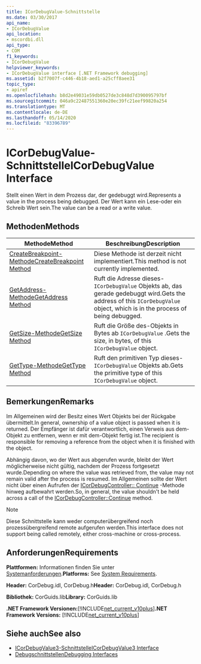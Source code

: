 ```yaml
---
title: ICorDebugValue-Schnittstelle
ms.date: 03/30/2017
api_name:
- ICorDebugValue
api_location:
- mscordbi.dll
api_type:
- COM
f1_keywords:
- ICorDebugValue
helpviewer_keywords:
- ICorDebugValue interface [.NET Framework debugging]
ms.assetid: b2f7007f-c446-4b18-aed1-a25cff8aee31
topic_type:
- apiref
ms.openlocfilehash: b8d2e49031e59db0527de3c848d7d390095797bf
ms.sourcegitcommit: 046a9c22487551360e20ec39fc21eef99820a254
ms.translationtype: MT
ms.contentlocale: de-DE
ms.lasthandoff: 05/14/2020
ms.locfileid: "83396789"
---
```

# <a name="icordebugvalue-interface"></a><span data-ttu-id="5d879-102">ICorDebugValue-Schnittstelle</span><span class="sxs-lookup"><span data-stu-id="5d879-102">ICorDebugValue Interface</span></span>
<span data-ttu-id="5d879-103">Stellt einen Wert in dem Prozess dar, der gedebuggt wird.</span><span class="sxs-lookup"><span data-stu-id="5d879-103">Represents a value in the process being debugged.</span></span> <span data-ttu-id="5d879-104">Der Wert kann ein Lese-oder ein Schreib Wert sein.</span><span class="sxs-lookup"><span data-stu-id="5d879-104">The value can be a read or a write value.</span></span>  
  
## <a name="methods"></a><span data-ttu-id="5d879-105">Methoden</span><span class="sxs-lookup"><span data-stu-id="5d879-105">Methods</span></span>  
  
|<span data-ttu-id="5d879-106">Methode</span><span class="sxs-lookup"><span data-stu-id="5d879-106">Method</span></span>|<span data-ttu-id="5d879-107">Beschreibung</span><span class="sxs-lookup"><span data-stu-id="5d879-107">Description</span></span>|  
|------------|-----------------|  
|[<span data-ttu-id="5d879-108">CreateBreakpoint-Methode</span><span class="sxs-lookup"><span data-stu-id="5d879-108">CreateBreakpoint Method</span></span>](icordebugvalue-createbreakpoint-method.md)|<span data-ttu-id="5d879-109">Diese Methode ist derzeit nicht implementiert.</span><span class="sxs-lookup"><span data-stu-id="5d879-109">This method is not currently implemented.</span></span>|  
|[<span data-ttu-id="5d879-110">GetAddress-Methode</span><span class="sxs-lookup"><span data-stu-id="5d879-110">GetAddress Method</span></span>](icordebugvalue-getaddress-method.md)|<span data-ttu-id="5d879-111">Ruft die Adresse dieses- `ICorDebugValue` Objekts ab, das gerade gedebuggt wird.</span><span class="sxs-lookup"><span data-stu-id="5d879-111">Gets the address of this `ICorDebugValue` object, which is in the process of being debugged.</span></span>|  
|[<span data-ttu-id="5d879-112">GetSize-Methode</span><span class="sxs-lookup"><span data-stu-id="5d879-112">GetSize Method</span></span>](icordebugvalue-getsize-method.md)|<span data-ttu-id="5d879-113">Ruft die Größe des-Objekts in Bytes ab `ICorDebugValue` .</span><span class="sxs-lookup"><span data-stu-id="5d879-113">Gets the size, in bytes, of this `ICorDebugValue` object.</span></span>|  
|[<span data-ttu-id="5d879-114">GetType-Methode</span><span class="sxs-lookup"><span data-stu-id="5d879-114">GetType Method</span></span>](icordebugvalue-gettype-method.md)|<span data-ttu-id="5d879-115">Ruft den primitiven Typ dieses- `ICorDebugValue` Objekts ab.</span><span class="sxs-lookup"><span data-stu-id="5d879-115">Gets the primitive type of this `ICorDebugValue` object.</span></span>|  
  
## <a name="remarks"></a><span data-ttu-id="5d879-116">Bemerkungen</span><span class="sxs-lookup"><span data-stu-id="5d879-116">Remarks</span></span>  
 <span data-ttu-id="5d879-117">Im Allgemeinen wird der Besitz eines Wert Objekts bei der Rückgabe übermittelt.</span><span class="sxs-lookup"><span data-stu-id="5d879-117">In general, ownership of a value object is passed when it is returned.</span></span> <span data-ttu-id="5d879-118">Der Empfänger ist dafür verantwortlich, einen Verweis aus dem-Objekt zu entfernen, wenn er mit dem-Objekt fertig ist.</span><span class="sxs-lookup"><span data-stu-id="5d879-118">The recipient is responsible for removing a reference from the object when it is finished with the object.</span></span>  
  
 <span data-ttu-id="5d879-119">Abhängig davon, wo der Wert aus abgerufen wurde, bleibt der Wert möglicherweise nicht gültig, nachdem der Prozess fortgesetzt wurde.</span><span class="sxs-lookup"><span data-stu-id="5d879-119">Depending on where the value was retrieved from, the value may not remain valid after the process is resumed.</span></span> <span data-ttu-id="5d879-120">Im Allgemeinen sollte der Wert nicht über einen Aufrufen der [ICorDebugController:: Continue](icordebugcontroller-continue-method.md) -Methode hinweg aufbewahrt werden.</span><span class="sxs-lookup"><span data-stu-id="5d879-120">So, in general, the value shouldn't be held across a call of the [ICorDebugController::Continue](icordebugcontroller-continue-method.md) method.</span></span>  
  
> [!NOTE]
> <span data-ttu-id="5d879-121">Diese Schnittstelle kann weder computerübergreifend noch prozessübergreifend remote aufgerufen werden.</span><span class="sxs-lookup"><span data-stu-id="5d879-121">This interface does not support being called remotely, either cross-machine or cross-process.</span></span>  
  
## <a name="requirements"></a><span data-ttu-id="5d879-122">Anforderungen</span><span class="sxs-lookup"><span data-stu-id="5d879-122">Requirements</span></span>  
 <span data-ttu-id="5d879-123">**Plattformen:** Informationen finden Sie unter [Systemanforderungen](../../get-started/system-requirements.md).</span><span class="sxs-lookup"><span data-stu-id="5d879-123">**Platforms:** See [System Requirements](../../get-started/system-requirements.md).</span></span>  
  
 <span data-ttu-id="5d879-124">**Header:** CorDebug.idl, CorDebug.h</span><span class="sxs-lookup"><span data-stu-id="5d879-124">**Header:** CorDebug.idl, CorDebug.h</span></span>  
  
 <span data-ttu-id="5d879-125">**Bibliothek:** CorGuids.lib</span><span class="sxs-lookup"><span data-stu-id="5d879-125">**Library:** CorGuids.lib</span></span>  
  
 <span data-ttu-id="5d879-126">**.NET Framework Versionen:**[!INCLUDE[net_current_v10plus](../../../../includes/net-current-v10plus-md.md)]</span><span class="sxs-lookup"><span data-stu-id="5d879-126">**.NET Framework Versions:** [!INCLUDE[net_current_v10plus](../../../../includes/net-current-v10plus-md.md)]</span></span>  
  
## <a name="see-also"></a><span data-ttu-id="5d879-127">Siehe auch</span><span class="sxs-lookup"><span data-stu-id="5d879-127">See also</span></span>

- [<span data-ttu-id="5d879-128">ICorDebugValue3-Schnittstelle</span><span class="sxs-lookup"><span data-stu-id="5d879-128">ICorDebugValue3 Interface</span></span>](icordebugvalue3-interface.md)
- [<span data-ttu-id="5d879-129">Debugschnittstellen</span><span class="sxs-lookup"><span data-stu-id="5d879-129">Debugging Interfaces</span></span>](debugging-interfaces.md)
